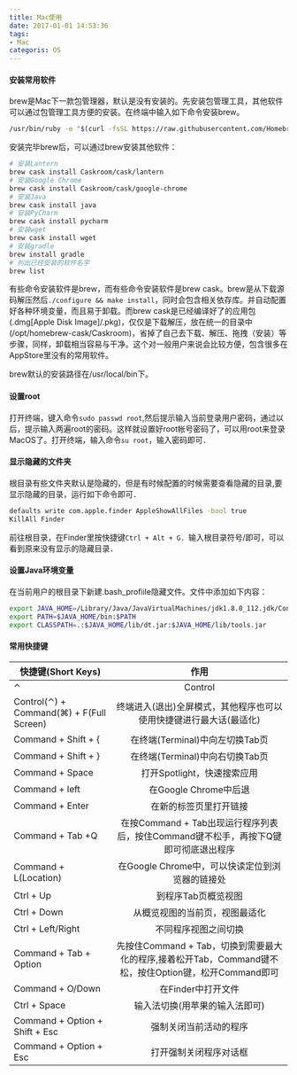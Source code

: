 ```yaml
---
title: Mac使用
date: 2017-01-01 14:53:36
tags:
- Mac
categoris: OS
---
```


#### 安装常用软件

brew是Mac下一款包管理器，默认是没有安装的。先安装包管理工具，其他软件可以通过包管理工具方便的安装。在终端中输入如下命令安装brew。

<!-- more -->

```Bash
/usr/bin/ruby -e "$(curl -fsSL https://raw.githubusercontent.com/Homebrew/install/master/install)"
```

安装完毕brew后，可以通过brew安装其他软件：

```Bash
# 安装Lantern
brew cask install Caskroom/cask/lantern
# 安装Google Chrome
brew cask install Caskroom/cask/google-chrome
# 安装Java
brew cask install java
# 安装PyCharm
brew cask install pycharm
# 安装wget
brew cask install wget
# 安装gradle
brew install gradle
# 列出已经安装的软件名字
brew list
```

有些命令安装软件是brew，而有些命令安装软件是brew cask。brew是从下载源码解压然后`./configure && make install`，同时会包含相关依存库。并自动配置好各种环境变量，而且易于卸载。而brew cask是已经编译好了的应用包(.dmg[Apple Disk Image]/.pkg)，仅仅是下载解压，放在统一的目录中(/opt/homebrew-cask/Caskroom)，省掉了自己去下载、解压、拖拽（安装）等步骤，同样，卸载相当容易与干净。这个对一般用户来说会比较方便，包含很多在AppStore里没有的常用软件。

brew默认的安装路径在/usr/local/bin下。

#### 设置root

打开终端，键入命令`sudo passwd root`,然后提示输入当前登录用户密码，通过以后，提示输入两遍root的密码。这样就设置好root帐号密码了，可以用root来登录MacOS了。打开终端，输入命令`su root`，输入密码即可．

#### 显示隐藏的文件夹

根目录有些文件夹默认是隐藏的，但是有时候配置的时候需要查看隐藏的目录,要显示隐藏的目录，运行如下命令即可．

```Bash
defaults write com.apple.finder AppleShowAllFiles -bool true
KillAll Finder
```

前往根目录，在Finder里按快捷键`Ctrl + Alt + G`．输入根目录符号/即可，可以看到原来没有显示的隐藏目录．

#### 设置Java环境变量

在当前用户的根目录下新建.bash_profiile隐藏文件。文件中添加如下内容：

```Bash
export JAVA_HOME=/Library/Java/JavaVirtualMachines/jdk1.8.0_112.jdk/Contents/Home #jdk安装路径   
export PATH=$JAVA_HOME/bin:$PATH 
export CLASSPATH=.:$JAVA_HOME/lib/dt.jar:$JAVA_HOME/lib/tools.jar
```

#### 常用快捷键

| 快捷键(Short Keys)  | 作用  |
| ----------------- |:-------------:|
| ⌃ | Control |
| Control(⌃) + Command(⌘) + F(Full Screen)  | 终端进入(退出)全屏模式，其他程序也可以使用快捷键进行最大话(最适化) |
| Command + Shift + { | 在终端(Terminal)中向左切换Tab页 |
| Command + Shift + } | 在终端(Terminal)中向右切换Tab页 |
| Command + Space | 打开Spotlight，快速搜索应用 |
| Command + left | 在Google Chrome中后退 |
| Command + Enter | 在新的标签页里打开链接 |
| Command + Tab +Q | 在按Command + Tab出现运行程序列表后，按住Command键不松手，再按下Q键即可彻底退出程序 |
| Command + L(Location) | 在Google Chrome中，可以快读定位到浏览器的链接处 |
| Ctrl + Up | 到程序Tab页概览视图 |
| Ctrl + Down | 从概览视图的当前页，视图最适化 |
| Ctrl + Left/Right | 不同程序视图之间切换 |
| Command + Tab + Option | 先按住Command + Tab，切换到需要最大化的程序,接着松开Tab，Command键不松，按住Option键，松开Command即可 |
| Command + O/Down | 在Finder中打开文件 |
| Ctrl + Space | 输入法切换(用苹果的输入法即可) |
| Command + Option + Shift + Esc | 强制关闭当前活动的程序 |
| Command + Option + Esc | 打开强制关闭程序对话框 |
